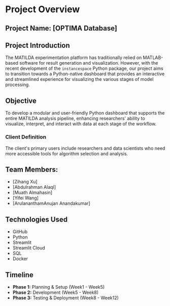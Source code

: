 # Project Overview

## Project Name: [OPTIMA Database]

## Project Introduction
The MATILDA experimentation platform has traditionally relied on MATLAB-based software for result generation and visualization. However, with the recent development of the `instancespace` Python package, our project aims to transition towards a Python-native dashboard that provides an interactive and streamlined experience for visualizing the various stages of model processing.


## Objective

To develop a modular and user-friendly Python dashboard that supports the entire MATILDA analysis pipeline, enhancing researchers' ability to visualize, interpret, and interact with data at each stage of the workflow.

### Client Definition
The client's primary users include researchers and data scientists who need more accessible tools for algorithm selection and analysis.

## Team Members:
- [Zihang Xu]
- [Abdulrahman Alaql]
- [Muath Almahasin]
- [Yifei Wang]
- [ArulananthamAnujan Anandakumar]



## Technologies Used
- GitHub
- Python
- Streamlit
- Streamlit Cloud
- SQL
- Docker

## Timeline
- **Phase 1:** Planning & Setup (Week1 - Week5)
- **Phase 2:** Development (Week5 - Week8)
- **Phase 3:** Testing & Deployment (Week8 - Week12)
